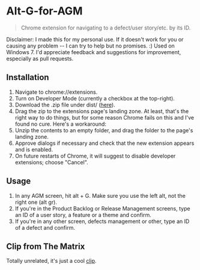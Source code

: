 # Alt-G-for-AGM

> Chrome extension for navigating to a defect/user story/etc. by its ID.

Disclaimer: I made this for my personal use. If it doesn't work for you or causing any problem -- I can try to help but no promises. :) Used on Windows 7. I'd appreciate feedback and suggestions for improvement, especially as pull requests.

## Installation
1. Navigate to chrome://extensions.
2. Turn on Developer Mode (currently a checkbox at the top-right).
3. Download the .zip file under dist/ ([here](dist/Alt-G-for-AGM.zip?raw=true)).
4. Drag the zip to the extensions page's landing zone. At least, that's the right way to do things, but for some reason Chrome fails on this and I've found no cure. Here's a workaround:
5. Unzip the contents to an empty folder, and drag the folder to the page's landing zone.
6. Approve dialogs if necessary and check that the new extension appears and is enabled.
7. On future restarts of Chrome, it will suggest to disable developer extensions; choose "Cancel".

## Usage
1. In any AGM screen, hit alt + G. Make sure you use the left alt, not the right one (alt gr).
2. If you're in the Product Backlog or Release Management screens, type an ID of a user story, a feature or a theme and confirm.
3. If you're in any other screen, defects management or other, type an ID of a defect and confirm.

## Clip from The Matrix
Totally unrelated, it's just a cool [clip](https://www.youtube.com/watch?v=iuslUzbJEaw).
